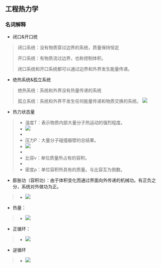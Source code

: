 ## 工程热力学
### 名词解释
- 闭口&开口统
> 闭口系统：没有物质穿过边界的系统，质量保持恒定
>
> 开口系统：有物质流过边界，也称控制体积。
> 
> 闭口系统和开口系统都可以通过边界和外界发生能量传递。

- 绝热系统&孤立系统
> 绝热系统：系统和外界没有热量传递的系统
> 
> 孤立系统：系统和外界不发生任何能量传递和物质交换的系统。
> ![](https://ddns.smpi.top:10000/md_attachments/Pasted%20image%2020220425101233.png)

- 热力状态量
>- 温度T：表示物质内部大量分子热运动的强烈程度。
>- ![](https://ddns.smpi.top:10000/md_attachments/Pasted%20image%2020220425101652.png)
>- 
>- 压力P：大量分子碰撞器壁的总结果。
>- ![](https://ddns.smpi.top:10000/md_attachments/Pasted%20image%2020220425102133.png)
>- 
>- 比容v：单位质量所占有的容积。
>- 
>- 密度ρ：单位容积所具有的质量。与比容互为倒数。

- 膨胀功（容积功）：由于体积变化而通过界面向外传递的机械功。有正负之分，系统对外做功为正。
>- ![](https://ddns.smpi.top:10000/md_attachments/Pasted%20image%2020220425103558.png)

- 热量：
>- ![](https://ddns.smpi.top:10000/md_attachments/Pasted%20image%2020220425162713.png) 

- 正循环：
>- ![](https://ddns.smpi.top:10000/md_attachments/Pasted%20image%2020220425164102.png)

- 逆循环
>- ![](https://ddns.smpi.top:10000/md_attachments/Pasted%20image%2020220425165235.png)